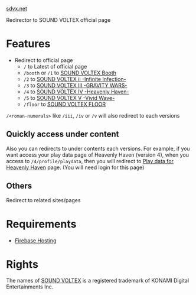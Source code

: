 [sdvx.net](https://sdvx.net)

Redirector to SOUND VOLTEX official page

# Features

- Redirect to official page
  - `/` to Latest of official page
  - `/booth` or `/1` to [SOUND VOLTEX Booth](https://p.eagate.573.jp/game/sdvx/sv/p)
  - `/2` to [SOUND VOLTEX ii -Infinite Infection-](https://p.eagate.573.jp/game/sdvx/ii/p)
  - `/3` to [SOUND VOLTEX III -GRAVITY WARS-](https://p.eagate.573.jp/game/sdvx/iii/p)
  - `/4` to [SOUND VOLTEX IV -Heavenly Haven-](https://p.eagate.573.jp/game/sdvx/iv/p)
  - `/5` to [SOUND VOLTEX V -Vivid Wave-](https://p.eagate.573.jp/game/sdvx/v/p)
  - `/floor` to [SOUND VOLTEX FLOOR](https://p.eagate.573.jp/game/sdvx/sv/p/floor/)

`/<roman-numerals>` like `/iii`, `/iv` or `/v` will also redirect to each versions


## Quickly access under content

Also you can redirects to under contents each versions.
For example, if you want access your play data page of Heavenly Haven (version 4),
when you access to `/4/profile/playdata`, then you will redirect to [Play data for Heavenly Haven](https://p.eagate.573.jp/game/sdvx/iv/p/playdata/profile/index.html) page. (You will need login for this page)

## Others

Redirect to related sites/pages



# Requirements

- [Firebase Hosting](https://firebase.google.com)


# Rights

The names of [SOUND VOLTEX](https://p.eagate.573.jp/game/sdvx/v/p/top) is a registered trademark of KONAMI Digital Entertainments Inc.
